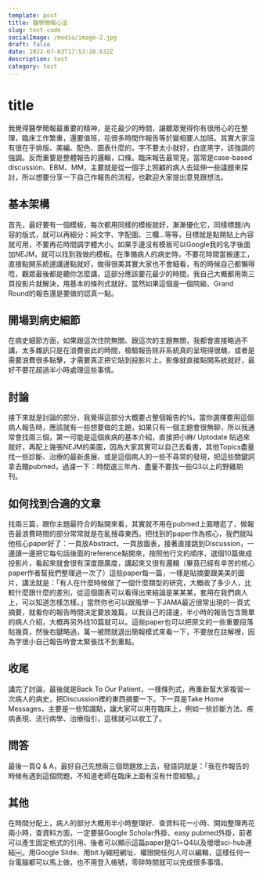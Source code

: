 ```yaml
---
template: post
title: 醫學簡報心法
slug: test-code
socialImage: /media/image-2.jpg
draft: false
date: 2022-07-03T17:53:28.632Z
description: test
category: test
---
```

# title
我覺得醫學簡報最重要的精神，是花最少的時間，讓聽眾覺得你有很用心的在整理，臨床工作繁重，還要值班，花很多時間作報告等於變相要人加班。其實大家沒有很在乎排版、美編、配色、圖表什麼的，字不要太小就好，白底黑字，該強調的強調。反而重要是整體報告的邏輯，口條。臨床報告最常見，當常是case-based discussion、EBM、MM，主要就是從一個手上照顧的病人去延伸一些議題來探討，所以想要分享一下自己作報告的流程，也歡迎大家提出意見跟想法。

## 基本架構
首先，最好要有一個模板，每次都用同樣的模板就好，漸漸優化它，同樣標題/內容的版式，就可以再細分：純文字、字配圖、三欄…等等，目標就是點開貼上內容就可用，不要再花時間調字體大小。如果手邊沒有模板可以Google我的名字後面加NEJM，就可以找到我做的模板。在準備病人的病史時，不要花時間當搬運工，直接點開系統邊講邊點就好，做得很美其實大家也不會細看，有的時候自己都懶得唸，觀眾最後都是聽你怎麼講，這部分應該要花最少的時間，我自己大概都用兩三頁投影片就解決，用基本的條列式就好。當然如果這個是一個院級、Grand Round的報告還是要做的認真一點。

## 開場到病史細節
在病史細節方面，如果跟這次住院無關、跟這次的主題無關，我都會直接略過不講，太多雜訊只是在浪費彼此的時間，檢驗報告除非系統真的呈現得很醜，或者是需要浪費很多點擊，才需要真正把它貼到投影片上。影像就直接點開系統就好，最好不要花超過半小時處理這些事情。


## 討論
接下來就是討論的部分，我覺得這部分大概要占整個報告的¾，當你選擇要用這個病人報告時，應該就有一些想要做的主題，如果只有一個主題會很無聊，所以我通常會找兩三個，第一可能是這個疾病的基本介紹，直接把小麻/ Uptodate 貼過來就好，再配上幾張NEJM的美圖，因為大家其實可以自己去看書，其他Topics盡量找一些診斷、治療的最新進展、或是這個病人的一些不尋常的發現，把這些關鍵詞拿去餵pubmed，過濾一下：時間選三年內、盡量不要找一些Q3以上的野雞期刊。

## 如何找到合適的文章
找兩三篇，跟你主題最符合的點開來看，其實就不用在pubmed上面瞎逛了，做報告最浪費時間的部分常常就是在亂搜尋東西。把找到的paper作為核心，我們就叫他核心paper好了：一頁放Abstract，一頁放圖表，接著直接跳到Discussion，一邊讀一邊把它每句話後面的reference點開來，按照他行文的順序，選個10篇做成投影片，看起來就會很有深度跟廣度，講起來又很有邏輯（畢竟已經有辛苦的核心paper作者幫我們整理過一次了）這些paper每一篇，一樣是貼摘要跟美美的圖片，講法就是：「有人在什麼時候做了一個什麼類型的研究，大概收了多少人，比較什麼跟什麼的差別，從這個圖表可以看得出來結論是某某某，套用在我們病人上，可以知道怎樣怎樣。」當然你也可以跟風學一下JAMA最近很常出現的一頁式摘要，就看你的報告時間決定要放幾篇，以我自己的語速，半小時的報告包含簡單的病人介紹，大概再另外找10篇就可以。這些paper也可以把原文的一些重要段落貼幾頁，然後右鍵略過，萬一被問就退出簡報模式來看一下，不要放在註解裡，因為字很小自己報告時會太緊張找不到重點。

## 收尾
講完了討論，最後就是Back To Our Patient，一樣條列式，再重新幫大家複習一次病人的病史，把Discussion裡的東西摘要一下。下一頁是Take Home Messages，主要是一些知識點，讓大家可以用在臨床上，例如一些診斷方法、疾病表現、流行病學、治療指引，這樣就可以收工了。
## 問答
最後一頁Q & A，最好自己先想兩三個問題放上去，發語詞就是：「我在作報告的時候有遇到這個問題，不知道老師在臨床上面有沒有什麼經驗。」

## 其他
在時間分配上，病人的部分大概用半小時整理好、查資料花一小時、開始整理再花兩小時，查資料方面，一定要裝Google Scholar外掛、easy pubmed外掛，前者可以產生固定格式的引用、後者可以顯示這篇paper是Q1~Q4以及壞壞sci-hub連結￼。用Google Slide、用bit.ly縮短網址、權限開任何人可以編輯，這樣任何一台電腦都可以馬上做，也不用登入帳號，零碎時間就可以完成很多事情。